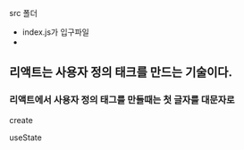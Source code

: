 src 폴더

- index.js가 입구파일
-

## 리액트는 사용자 정의 태크를 만드는 기술이다.

### 리액트에서 사용자 정의 태그를 만들때는 첫 글자를 대문자로

create

useState
